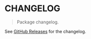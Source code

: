 # CHANGELOG

> Package changelog.

See [GitHub Releases](https://github.com/stdlib-js/regexp-basename-posix/releases) for the changelog.